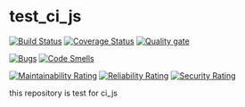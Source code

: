 # test_ci_js
[![Build Status](https://www.travis-ci.com/luokung/test_ci_js.svg?branch=master)](https://www.travis-ci.com/luokung/test_ci_js)
[![Coverage Status](https://coveralls.io/repos/github/luokung/test_ci_js/badge.svg?branch=master)](https://coveralls.io/github/luokung/test_ci_js?branch=master)
[![Quality gate](https://sonarcloud.io/api/project_badges/quality_gate?project=luokung_test_ci_js)](https://sonarcloud.io/dashboard?id=luokung_test_ci_js)

[![Bugs](https://sonarcloud.io/api/project_badges/measure?project=luokung_test_ci_js&metric=bugs)](https://sonarcloud.io/dashboard?id=luokung_test_ci_js)
[![Code Smells](https://sonarcloud.io/api/project_badges/measure?project=luokung_test_ci_js&metric=code_smells)](https://sonarcloud.io/dashboard?id=luokung_test_ci_js)

[![Maintainability Rating](https://sonarcloud.io/api/project_badges/measure?project=luokung_test_ci_js&metric=sqale_rating)](https://sonarcloud.io/dashboard?id=luokung_test_ci_js)
[![Reliability Rating](https://sonarcloud.io/api/project_badges/measure?project=luokung_test_ci_js&metric=reliability_rating)](https://sonarcloud.io/dashboard?id=luokung_test_ci_js)
[![Security Rating](https://sonarcloud.io/api/project_badges/measure?project=luokung_test_ci_js&metric=security_rating)](https://sonarcloud.io/dashboard?id=luokung_test_ci_js)


this repository is test for ci_js
